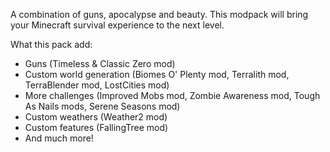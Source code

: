 A combination of guns, apocalypse and beauty. This modpack will bring your Minecraft survival experience to the next level.

What this pack add:
- Guns (Timeless & Classic Zero mod)
- Custom world generation (Biomes O' Plenty mod, Terralith mod, TerraBlender mod, LostCities mod)
- More challenges (Improved Mobs mod, Zombie Awareness mod, Tough As Nails mods, Serene Seasons mod)
- Custom weathers (Weather2 mod)
- Custom features (FallingTree mod)
- And much more!
